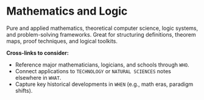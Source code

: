 # Mathematics and Logic

Pure and applied mathematics, theoretical computer science, logic systems, and problem-solving frameworks. Great for structuring definitions, theorem maps, proof techniques, and logical toolkits.

**Cross-links to consider:**
- Reference major mathematicians, logicians, and schools through `WHO`.
- Connect applications to `TECHNOLOGY` or `NATURAL SCIENCES` notes elsewhere in `WHAT`.
- Capture key historical developments in `WHEN` (e.g., math eras, paradigm shifts).

